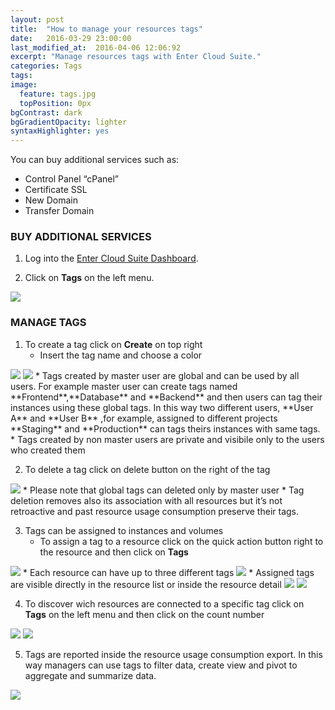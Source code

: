 ```yaml
---
layout: post
title:  "How to manage your resources tags"
date:   2016-03-29 23:00:00
last_modified_at:  2016-04-06 12:06:92
excerpt: "Manage resources tags with Enter Cloud Suite."
categories: Tags
tags:
image:
  feature: tags.jpg
  topPosition: 0px
bgContrast: dark
bgGradientOpacity: lighter
syntaxHighlighter: yes
---
```

You can buy additional services such as:
* Control Panel “cPanel”
* Certificate SSL
* New Domain
* Transfer Domain

### BUY ADDITIONAL SERVICES

1. Log into the <a href="https://dashboard.entercloudsuite.com" target="_blank">Enter Cloud Suite Dashboard</a>.

2. Click on **Tags** on the left menu.
<img class="responsive-guide-img" src="{{ site.baseurl_posts_img }}ecs-tags-01.png">

### MANAGE TAGS

1. To create a tag click on **Create** on top right 
    * Insert the tag name and choose a color
<img class="responsive-guide-img" src="{{ site.baseurl_posts_img }}ecs-tags-02.png">
<img class="responsive-guide-img" src="{{ site.baseurl_posts_img }}ecs-tags-03.png">
    * Tags created by master user are global  and can be used by all users. For example master user can create tags named **Frontend**,**Database** and **Backend** and then users can tag their instances using these global tags. In this way two different users, **User A** and **User B** ,for example, assigned to different projects **Staging** and **Production** can tags theirs instances with same tags.
    * Tags created by non master users are private and visibile only to the users who created them

2. To delete a tag click on delete button on the right of the tag
<img class="responsive-guide-img" src="{{ site.baseurl_posts_img }}ecs-tags-04.png">
    * Please note that global tags can deleted only by master user
    * Tag deletion removes also its association with all resources but it’s not retroactive and past resource usage consumption preserve their tags.

3. Tags can be assigned to instances and volumes
    * To assign a tag to a resource click on the quick action button right to the resource and then click on **Tags**
<img class="responsive-guide-img" src="{{ site.baseurl_posts_img }}ecs-tags-05.png">
    * Each resource can have up to three different tags
<img class="responsive-guide-img" src="{{ site.baseurl_posts_img }}ecs-tags-06.png">
    * Assigned tags are visible directly in the resource list or inside the resource detail
<img class="responsive-guide-img" src="{{ site.baseurl_posts_img }}ecs-tags-07.png">
<img class="responsive-guide-img" src="{{ site.baseurl_posts_img }}ecs-tags-08.png">

4. To discover wich resources are connected to a specific tag click on **Tags** on the left menu and then click on the count number
<img class="responsive-guide-img" src="{{ site.baseurl_posts_img }}ecs-tags-09.png">
<img class="responsive-guide-img" src="{{ site.baseurl_posts_img }}ecs-tags-10.png">

5. Tags are reported inside the resource usage consumption export. In this way managers can use tags to filter data, create view and pivot to aggregate and summarize data.
<img class="responsive-guide-img" src="{{ site.baseurl_posts_img }}ecs-tags-11.png">


